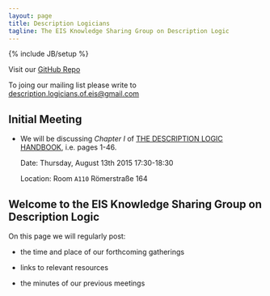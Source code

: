 ```yaml
---
layout: page
title: Description Logicians
tagline: The EIS Knowledge Sharing Group on Description Logic
---
```

{% include JB/setup %}

Visit our [GitHub Repo](http://github.com/Description-Logicians-of-EIS)

To joing our mailing list please write to <description.logicians.of.eis@gmail.com>

## Initial Meeting

  * We will be discussing *Chapter I* of [THE DESCRIPTION LOGIC HANDBOOK](http://cdn.preterhuman.net/texts/science_and_technology/The%20Description%20Logic%20Handbook%20-%20Theory,%20Implementation%20and%20Applications%20(2003).pdf), i.e. pages 1-46.

	
	Date:
	Thursday, August 13th 2015
	17:30-18:30

	Location:
	Room `A110`
	Römerstraße 164


## Welcome to the EIS Knowledge Sharing Group on Description Logic

On this page we will regularly post:

  * the time and place of our forthcoming gatherings

  * links to relevant resources 

  * the minutes of our previous meetings


